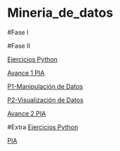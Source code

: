 # Mineria_de_datos
#Fase I


#Fase II

[Ejercicios Python](https://github.com/raultavasci/Mineria_de_datos/blob/master/PythonBasico_1331284.ipynb)

[Avance 1 PIA](https://github.com/JavierHdzzz/Mineria_Datos/blob/master/Avance1-PIA_8_002.pdf)

[P1-Manipulación de Datos](https://github.com/JavierHdzzz/Mineria_Datos/blob/master/Limpieza_Datos-checkpoint.ipynb)

[P2-Visualización de Datos](https://github.com/JavierHdzzz/Mineria_Datos/blob/master/V_Datos-checkpoint.ipynb)

[Avance 2 PIA](https://github.com/JavierHdzzz/Mineria_Datos/blob/master/Avance2_MDatos-checkpoint.ipynb)

#Extra
[Ejercicios Python](https://github.com/raultavasci/Mineria_de_datos/blob/master/Untitled3.ipynb)

[PIA](https://github.com/raultavasci/Mineria_de_datos/blob/master/Parte2pia.ipynb)
